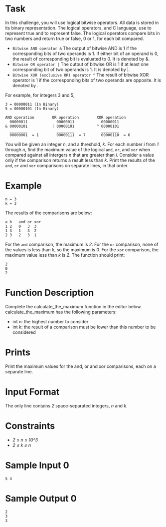 # Task
In this challenge, you will use logical bitwise operators. All data is stored in its binary representation. The logical operators, and C language, use to represent true and to represent false. The logical operators compare bits in two numbers and return true or false, 0 or 1, for each bit compared.

* `Bitwise AND operator &` The output of bitwise AND is 1 if the corresponding bits of two operands is 1. If either bit of an operand is 0, the result of corresponding bit is evaluated to 0. It is denoted by &.
* `Bitwise OR operator |` The output of bitwise OR is 1 if at least one corresponding bit of two operands is 1. It is denoted by |.
* `Bitwise XOR (exclusive OR) operator ^` The result of bitwise XOR operator is 1 if the corresponding bits of two operands are opposite. It is denoted by .

For example, for integers 3 and 5,
```
3 = 00000011 (In Binary)
5 = 00000101 (In Binary)

AND operation        OR operation        XOR operation
  00000011             00000011            00000011
& 00000101           | 00000101          ^ 00000101
  ________             ________            ________
  00000001  = 1        00000111  = 7       00000110  = 6
```

You will be given an integer *n*, and a threshold, *k*. For each number *i* from *1* through *n*, find the maximum value of the logical `and`, `or`, and `xor` when compared against all intergers *n* that are greater than *i*. Consider a value only if the comparison returns a result less than *k*. Print the results of the `and`, `or` and `xor` comparisons on separate lines, in that order.

# Example
```
n = 3
k = 3
```
The results of the comparisons are below:
```
a b   and or xor
1 2   0   3  3
1 3   1   3  2
2 3   2   3  1
```
For the `and` comparison, the maximum is *2*. For the `or` comparison, none of the values is less than *k*, so the maximum is 0. For the `xor` comparison, the maximum value less than *k* is *2*. The function should print:
```
2
0
2
```

# Function Description
Complete the calculate_the_maximum function in the editor below.
calculate_the_maximum has the following parameters:
* int n: the highest number to consider
* int k: the result of a comparison must be lower than this number to be considered

# Prints
Print the maximum values for the and, or and xor comparisons, each on a separate line.

# Input Format
The only line contains *2* space-separated integers, *n* and *k*.

# Constraints
* *2 ≤ n ≤ 10^3*
* *2 ≤ k ≤ n*

# Sample Input 0
```
5 4
```

# Sample Output 0
```
2
3
3
```